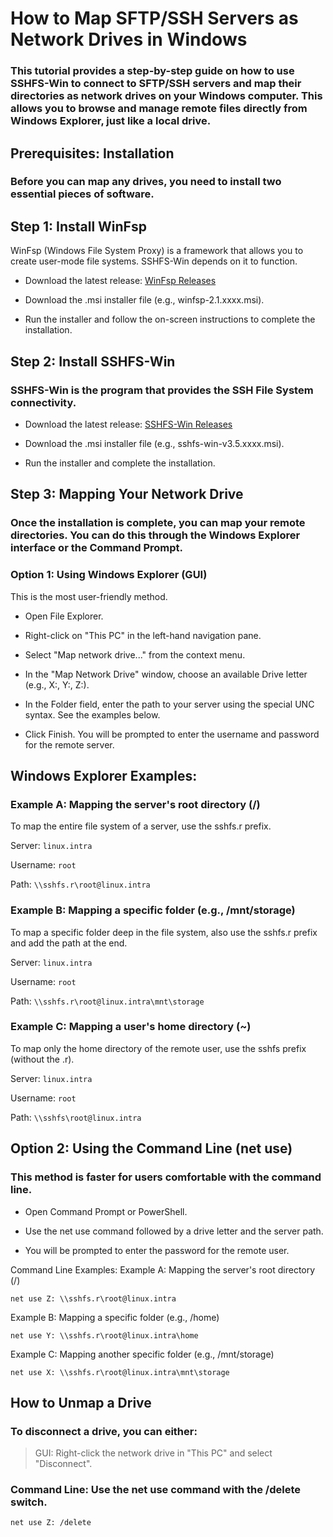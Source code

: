 # How to Map SFTP/SSH Servers as Network Drives in Windows
### This tutorial provides a step-by-step guide on how to use SSHFS-Win to connect to SFTP/SSH servers and map their directories as network drives on your Windows computer. This allows you to browse and manage remote files directly from Windows Explorer, just like a local drive.

## Prerequisites: Installation
### Before you can map any drives, you need to install two essential pieces of software.

## Step 1: Install WinFsp
WinFsp (Windows File System Proxy) is a framework that allows you to create user-mode file systems. SSHFS-Win depends on it to function.

+ Download the latest release: [WinFsp Releases](https://github.com/winfsp/winfsp/releases)

+ Download the .msi installer file (e.g., winfsp-2.1.xxxx.msi).

+ Run the installer and follow the on-screen instructions to complete the installation.

## Step 2: Install SSHFS-Win
### SSHFS-Win is the program that provides the SSH File System connectivity.

+ Download the latest release: [SSHFS-Win Releases](https://github.com/winfsp/sshfs-win/releases)

+ Download the .msi installer file (e.g., sshfs-win-v3.5.xxxx.msi).

+ Run the installer and complete the installation.

## Step 3: Mapping Your Network Drive
### Once the installation is complete, you can map your remote directories. You can do this through the Windows Explorer interface or the Command Prompt.

### Option 1: Using Windows Explorer (GUI)
This is the most user-friendly method.

+ Open File Explorer.

+ Right-click on "This PC" in the left-hand navigation pane.

+ Select "Map network drive..." from the context menu.

+ In the "Map Network Drive" window, choose an available Drive letter (e.g., X:, Y:, Z:).

+ In the Folder field, enter the path to your server using the special UNC syntax. See the examples below.

+ Click Finish. You will be prompted to enter the username and password for the remote server.

## Windows Explorer Examples:
### Example A: Mapping the server's root directory (/)

To map the entire file system of a server, use the sshfs.r prefix.

Server: ```linux.intra```

Username: ```root```

Path: ```\\sshfs.r\root@linux.intra```

### Example B: Mapping a specific folder (e.g., /mnt/storage)

To map a specific folder deep in the file system, also use the sshfs.r prefix and add the path at the end.

Server: ```linux.intra```

Username: ```root```

Path: ```\\sshfs.r\root@linux.intra\mnt\storage```

### Example C: Mapping a user's home directory (~)

To map only the home directory of the remote user, use the sshfs prefix (without the .r).

Server: ```linux.intra```

Username: ```root```

Path: ```\\sshfs\root@linux.intra```

## Option 2: Using the Command Line (net use)
### This method is faster for users comfortable with the command line.

+ Open Command Prompt or PowerShell.

+ Use the net use command followed by a drive letter and the server path.

+ You will be prompted to enter the password for the remote user.

Command Line Examples:
Example A: Mapping the server's root directory (/)

```net use Z: \\sshfs.r\root@linux.intra```

Example B: Mapping a specific folder (e.g., /home)

```net use Y: \\sshfs.r\root@linux.intra\home```

Example C: Mapping another specific folder (e.g., /mnt/storage)

```net use X: \\sshfs.r\root@linux.intra\mnt\storage```

## How to Unmap a Drive
### To disconnect a drive, you can either:

> GUI: Right-click the network drive in "This PC" and select "Disconnect".

### Command Line: Use the net use command with the /delete switch.

```net use Z: /delete```
